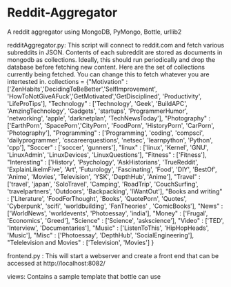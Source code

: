 Reddit-Aggregator
=================

A reddit aggregator using MongoDB, PyMongo, Bottle, urllib2

redditAggregator.py: This script will connect to reddit.com and fetch various subreddits in JSON.
                     Contents of each subreddit are stored as documents in mongodb as collections. Ideally, this should                       run periodically and drop the database before fetching new content. 
                     Here are the set of collections currently being fetched. You can change this to fetch whatever you                       are intertested in.
      collections = {"Motivation"  : ['ZenHabits','DecidingToBeBetter','SelfImprovement',
                                      'HowToNotGiveAFuck','GetMotivated','GetDisciplined', 'Productivity',                                                     'LifeProTips'],
                     "Technology"  : ['Technology', 'Geek', 'BuildAPC', 'AmzingTechnology', 'Gadgets', 'startups',
                                      'ProgrammerHumor', 'networking', 'apple', 'darknetplan', 'TechNewsToday'],
                     "Photography" : ['EarthPorn', 'SpacePorn','CityPorn', 'FoodPorn', 'HistoryPorn', 'CarPorn',
                                      'Photography'],
                     "Programming" : ['Programming', 'coding', 'compsci', 'dailyprogrammer', 'cscareerquestions',                                              'netsec', 'learnpython', 'Python', 'cpp'],
                     "Soccer"      : ['soccer', 'gunners'],
                     "linux"       : ['linux', 'Kernel', 'GNU', 'LinuxAdmin', 'LinuxDevices', 'LinuxQuestions'],
                     "Fitness"     : ['Fitness'],
                     "Interesting" : ['History', 'Psychology', 'AskHistorians', 'TrueReddit', 'ExplainLikeImFive',
                                      'Art', 'Futurology', 'Fascinating', 'Food', 'DIY', 'BestOf', 'Anime', 'Movies',                                          'Television', 'YSK',
                                      'DepthHub', 'Anime'],
                    "Travel"      : ['travel', 'japan', 'SoloTravel', 'Camping', 'RoadTrip', 'CouchSurfing',                                                  'travelpartners', 'Outdoors', 'Backpacking', 'IWantOut'],
                    "Books and writing" : ['Literature', 'FoodForThought', 'Books', 'QuotePorn', 'Quotes', 'Cyberpunk',
                                      'scifi', 'worldbuilding', 'FanTheories' , 'ComicBooks'],
                    "News"              : ['WorldNews', 'worldevents', 'Photoessay', 'india'],
                    "Money"             : ['Frugal', 'Economics', 'Greed'],
                    "Science"           : ['Science', 'askscience'],
                    "Video"             : ['TED', 'Interview', 'Documentaries'],
                    "Music"             : ['ListenToThis', 'HipHopHeads', 'Music'],
                    "Misc"              : ['Photoessay', 'DepthHub', 'SocialEngineering'],
                    "Telelevision and Movies" : ['Television', 'Movies']
              }

frontend.py : This will start a webserver and create a front end that can be accessed at  http://localhost:8082/

views: Contains a sample template that bottle can use
                     
